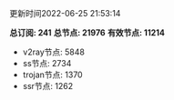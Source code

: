 更新时间2022-06-25 21:53:14

**总订阅: 241**
**总节点: 21976**
**有效节点: 11214**
- v2ray节点: 5848
- ss节点: 2734
- trojan节点: 1370
- ssr节点: 1262
